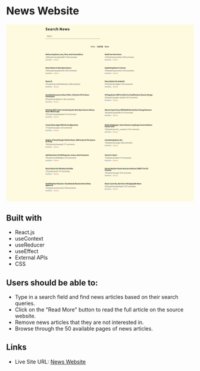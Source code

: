 # News Website

![](./screenshot.jpg)

## Built with

- React.js
- useContext
- useReducer
- useEffect
- External APIs
- CSS

## Users should be able to:

- Type in a search field and find news articles based on their search queries.
- Click on the "Read More" button to read the full article on the source website.
- Remove news articles that they are not interested in.
- Browse through the 50 available pages of news articles.

## Links

- Live Site URL: [News Website](https://news-website-ekizashvilit.netlify.app/)
